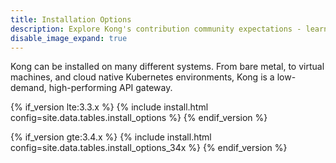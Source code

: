 ```yaml
---
title: Installation Options
description: Explore Kong's contribution community expectations - learn how to engage, collaborate, and contribute to Kong's open source projects efficiently.
disable_image_expand: true
---
```


Kong can be installed on many different systems. From bare metal, to virtual machines, and cloud native Kubernetes environments, Kong is a low-demand, high-performing API gateway.

{% if_version lte:3.3.x %}
{% include install.html config=site.data.tables.install_options %}
{% endif_version %}

{% if_version gte:3.4.x %}
{% include install.html config=site.data.tables.install_options_34x %}
{% endif_version %}
